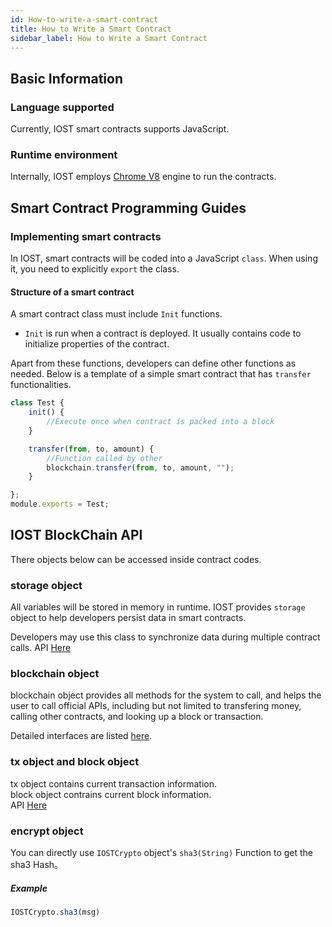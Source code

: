 ```yaml
---
id: How-to-write-a-smart-contract
title: How to Write a Smart Contract
sidebar_label: How to Write a Smart Contract
---
```


## Basic Information

### Language supported

Currently, IOST smart contracts supports JavaScript.

### Runtime environment

Internally, IOST employs [Chrome V8](https://developers.google.com/v8) engine to run the contracts.

## Smart Contract Programming Guides

### Implementing smart contracts

In IOST, smart contracts will be coded into a JavaScript `class`. When using it, you need to explicitly `export` the class.

#### Structure of a smart contract

A smart contract class must include `Init` functions.

- `Init` is run when a contract is deployed. It usually contains code to initialize properties of the contract.

Apart from these functions, developers can define other functions as needed. Below is a template of a simple smart contract that has `transfer` functionalities.

```javascript
class Test {
    init() {
        //Execute once when contract is packed into a block
    }

    transfer(from, to, amount) {
        //Function called by other
        blockchain.transfer(from, to, amount, "");
    }

};
module.exports = Test;
```

## IOST BlockChain API
There objects below can be accessed inside contract codes.

### storage object

All variables will be stored in memory in runtime. IOST provides `storage` object to help developers persist data in smart contracts.

Developers may use this class to synchronize data during multiple contract calls.
API [Here](https://github.com/iost-official/go-iost/blob/master/vm/v8vm/v8/libjs/storage.js)



### blockchain object

blockchain object provides all methods for the system to call, and helps the user to call official APIs, including but not limited to transfering money, calling other contracts, and looking up a block or transaction.

Detailed interfaces are listed [here](https://github.com/iost-official/go-iost/blob/master/vm/v8vm/v8/libjs/blockchain.js).


### tx object and block object
tx object contains current transaction information.   
block object contrains current block information.   
API [Here](https://github.com/iost-official/go-iost/blob/master/vm/v8vm/v8/sandbox.cc#L29)

### encrypt object
You can directly use ```IOSTCrypto``` object's ```sha3(String)``` Function to get the sha3 Hash。

##### Example

```js
IOSTCrypto.sha3(msg)
```
